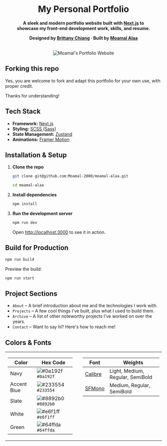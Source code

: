 <h1 align="center">
  My Personal Portfolio
</h1>

<p align="center">
<strong>
  A sleek and modern portfolio website built with <a href="https://nextjs.org" target="_blank">Next.js</a> to <br/> showcase my front-end development work, skills, and resume.
</strong>
</p>

<p align="center">
<strong>
  Designed by <a href="https://www.linkedin.com/in/bchiang7" target="_blank">Brittany Chiang</a> · Built by <a href="https://www.linkedin.com/in/moamal-alaa" target="_blank">Moamal Alaa</a>
</strong>
</p>

<br/>

<div align="center">
  <img alt="Moamal's Portfolio Website" src="https://github.com/user-attachments/assets/ecd3d987-3eb5-4ca8-b00f-0c0670a5bc1f" />
</div>

## Forking this repo

Yes, you are welcome to fork and adapt this portfolio for your own use, with proper credit.

Thanks for understanding!

## Tech Stack

- **Framework:** [Next.js](https://nextjs.org/)
- **Styling:** [SCSS (Sass)](https://sass-lang.com)
- **State Management:** [Zustand](https://zustand-demo.pmnd.rs)
- **Animations:** [Framer Motion](https://motion.dev)

## Installation & Setup

1. **Clone the repo**

   ```bash
   git clone git@github.com:Moamal-2000/moamal-alaa.git

   cd moamal-alaa
   ```

2. **Install dependencies**

   ```bash
   npm install
   ```

3. **Run the development server**

   ```bash
   npm run dev
   ```

   Open [http://localhost:3000](http://localhost:3000) to see it in action.

## Build for Production

```bash
npm run build
```

Preview the build:

```bash
npm run start
```

## Project Sections

- `About` – A brief introduction about me and the technologies I work with.
- `Projects` – A few cool things I've built, plus what I used to build them.
- `Archive` – A list of other noteworthy projects I’ve worked on over the years.
- `Contact` – Want to say hi? Here's how to reach me!

## Colors & Fonts

<table border="0">
  <tr>
    <td>

| Color       | Hex Code                                                           |
| ----------- | ------------------------------------------------------------------ |
| Navy        | ![#0a192f](https://placehold.co/15x15/0a192f/0a192f.png) `#0a192f` |
| Accent Blue | ![#233554](https://placehold.co/15x15/233554/233554.png) `#233554` |
| Slate       | ![#8892b0](https://placehold.co/15x15/8892b0/8892b0.png) `#8892b0` |
| White       | ![#e6f1ff](https://placehold.co/15x15/e6f1ff/e6f1ff.png) `#e6f1ff` |
| Green       | ![#64ffda](https://placehold.co/15x15/64ffda/64ffda.png) `#64ffda` |

</td>

<td></td>

<td valign="top">

| Font                                                    | Weights                          |
| ------------------------------------------------------- | -------------------------------- |
| [Calibre](https://befonts.com/calibre-font-family.html) | Light, Medium, Regular, SemiBold |
| [SFMono](https://font.download/font/sf-mono)            | Medium, Regular, SemiBold        |

</td>
  </tr>
</table>
